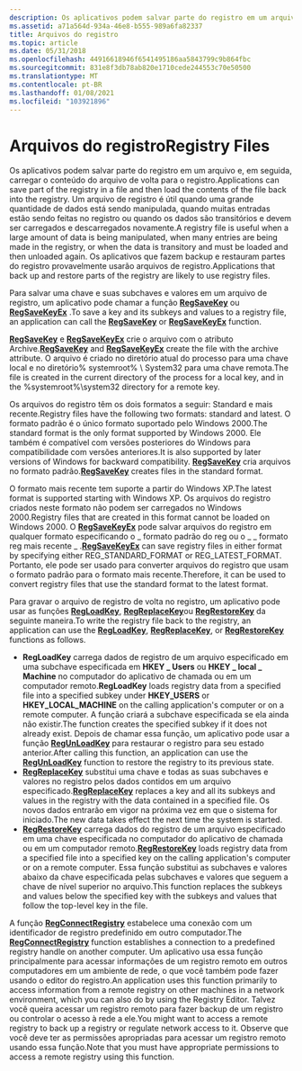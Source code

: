 ```yaml
---
description: Os aplicativos podem salvar parte do registro em um arquivo e, em seguida, carregar o conteúdo do arquivo de volta para o registro.
ms.assetid: a71a564d-934a-46e8-b555-989a6fa82337
title: Arquivos do registro
ms.topic: article
ms.date: 05/31/2018
ms.openlocfilehash: 44916618946f6541495186aa5843799c9b864fbc
ms.sourcegitcommit: 831e8f3db78ab820e1710cede244553c70e50500
ms.translationtype: MT
ms.contentlocale: pt-BR
ms.lasthandoff: 01/08/2021
ms.locfileid: "103921896"
---
```

# <a name="registry-files"></a><span data-ttu-id="d62b4-103">Arquivos do registro</span><span class="sxs-lookup"><span data-stu-id="d62b4-103">Registry Files</span></span>

<span data-ttu-id="d62b4-104">Os aplicativos podem salvar parte do registro em um arquivo e, em seguida, carregar o conteúdo do arquivo de volta para o registro.</span><span class="sxs-lookup"><span data-stu-id="d62b4-104">Applications can save part of the registry in a file and then load the contents of the file back into the registry.</span></span> <span data-ttu-id="d62b4-105">Um arquivo de registro é útil quando uma grande quantidade de dados está sendo manipulada, quando muitas entradas estão sendo feitas no registro ou quando os dados são transitórios e devem ser carregados e descarregados novamente.</span><span class="sxs-lookup"><span data-stu-id="d62b4-105">A registry file is useful when a large amount of data is being manipulated, when many entries are being made in the registry, or when the data is transitory and must be loaded and then unloaded again.</span></span> <span data-ttu-id="d62b4-106">Os aplicativos que fazem backup e restauram partes do registro provavelmente usarão arquivos de registro.</span><span class="sxs-lookup"><span data-stu-id="d62b4-106">Applications that back up and restore parts of the registry are likely to use registry files.</span></span>

<span data-ttu-id="d62b4-107">Para salvar uma chave e suas subchaves e valores em um arquivo de registro, um aplicativo pode chamar a função [**RegSaveKey**](/windows/desktop/api/Winreg/nf-winreg-regsavekeya) ou [**RegSaveKeyEx**](/windows/desktop/api/Winreg/nf-winreg-regsavekeyexa) .</span><span class="sxs-lookup"><span data-stu-id="d62b4-107">To save a key and its subkeys and values to a registry file, an application can call the [**RegSaveKey**](/windows/desktop/api/Winreg/nf-winreg-regsavekeya) or [**RegSaveKeyEx**](/windows/desktop/api/Winreg/nf-winreg-regsavekeyexa) function.</span></span>

<span data-ttu-id="d62b4-108">[**RegSaveKey**](/windows/desktop/api/Winreg/nf-winreg-regsavekeya) e [**RegSaveKeyEx**](/windows/desktop/api/Winreg/nf-winreg-regsavekeyexa) crie o arquivo com o atributo Archive.</span><span class="sxs-lookup"><span data-stu-id="d62b4-108">[**RegSaveKey**](/windows/desktop/api/Winreg/nf-winreg-regsavekeya) and [**RegSaveKeyEx**](/windows/desktop/api/Winreg/nf-winreg-regsavekeyexa) create the file with the archive attribute.</span></span> <span data-ttu-id="d62b4-109">O arquivo é criado no diretório atual do processo para uma chave local e no diretório% systemroot% \\ System32 para uma chave remota.</span><span class="sxs-lookup"><span data-stu-id="d62b4-109">The file is created in the current directory of the process for a local key, and in the %systemroot%\\system32 directory for a remote key.</span></span>

<span data-ttu-id="d62b4-110">Os arquivos do registro têm os dois formatos a seguir: Standard e mais recente.</span><span class="sxs-lookup"><span data-stu-id="d62b4-110">Registry files have the following two formats: standard and latest.</span></span> <span data-ttu-id="d62b4-111">O formato padrão é o único formato suportado pelo Windows 2000.</span><span class="sxs-lookup"><span data-stu-id="d62b4-111">The standard format is the only format supported by Windows 2000.</span></span> <span data-ttu-id="d62b4-112">Ele também é compatível com versões posteriores do Windows para compatibilidade com versões anteriores.</span><span class="sxs-lookup"><span data-stu-id="d62b4-112">It is also supported by later versions of Windows for backward compatibility.</span></span> <span data-ttu-id="d62b4-113">[**RegSaveKey**](/windows/desktop/api/Winreg/nf-winreg-regsavekeya) cria arquivos no formato padrão.</span><span class="sxs-lookup"><span data-stu-id="d62b4-113">[**RegSaveKey**](/windows/desktop/api/Winreg/nf-winreg-regsavekeya) creates files in the standard format.</span></span>

<span data-ttu-id="d62b4-114">O formato mais recente tem suporte a partir do Windows XP.</span><span class="sxs-lookup"><span data-stu-id="d62b4-114">The latest format is supported starting with Windows XP.</span></span> <span data-ttu-id="d62b4-115">Os arquivos do registro criados neste formato não podem ser carregados no Windows 2000.</span><span class="sxs-lookup"><span data-stu-id="d62b4-115">Registry files that are created in this format cannot be loaded on Windows 2000.</span></span> <span data-ttu-id="d62b4-116">O [**RegSaveKeyEx**](/windows/desktop/api/Winreg/nf-winreg-regsavekeyexa) pode salvar arquivos do registro em qualquer formato especificando o \_ formato padrão do reg ou o \_ \_ formato reg mais recente \_ .</span><span class="sxs-lookup"><span data-stu-id="d62b4-116">[**RegSaveKeyEx**](/windows/desktop/api/Winreg/nf-winreg-regsavekeyexa) can save registry files in either format by specifying either REG\_STANDARD\_FORMAT or REG\_LATEST\_FORMAT.</span></span> <span data-ttu-id="d62b4-117">Portanto, ele pode ser usado para converter arquivos do registro que usam o formato padrão para o formato mais recente.</span><span class="sxs-lookup"><span data-stu-id="d62b4-117">Therefore, it can be used to convert registry files that use the standard format to the latest format.</span></span>

<span data-ttu-id="d62b4-118">Para gravar o arquivo de registro de volta no registro, um aplicativo pode usar as funções [**RegLoadKey**](/windows/desktop/api/Winreg/nf-winreg-regloadkeya), [**RegReplaceKey**](/windows/desktop/api/Winreg/nf-winreg-regreplacekeya)ou [**RegRestoreKey**](/windows/desktop/api/Winreg/nf-winreg-regrestorekeya) da seguinte maneira.</span><span class="sxs-lookup"><span data-stu-id="d62b4-118">To write the registry file back to the registry, an application can use the [**RegLoadKey**](/windows/desktop/api/Winreg/nf-winreg-regloadkeya), [**RegReplaceKey**](/windows/desktop/api/Winreg/nf-winreg-regreplacekeya), or [**RegRestoreKey**](/windows/desktop/api/Winreg/nf-winreg-regrestorekeya) functions as follows.</span></span>

-   <span data-ttu-id="d62b4-119">**RegLoadKey** carrega dados de registro de um arquivo especificado em uma subchave especificada em **HKEY \_ Users** ou **HKEY \_ local \_ Machine** no computador do aplicativo de chamada ou em um computador remoto.</span><span class="sxs-lookup"><span data-stu-id="d62b4-119">**RegLoadKey** loads registry data from a specified file into a specified subkey under **HKEY\_USERS** or **HKEY\_LOCAL\_MACHINE** on the calling application's computer or on a remote computer.</span></span> <span data-ttu-id="d62b4-120">A função criará a subchave especificada se ela ainda não existir.</span><span class="sxs-lookup"><span data-stu-id="d62b4-120">The function creates the specified subkey if it does not already exist.</span></span> <span data-ttu-id="d62b4-121">Depois de chamar essa função, um aplicativo pode usar a função [**RegUnLoadKey**](/windows/desktop/api/Winreg/nf-winreg-regunloadkeya) para restaurar o registro para seu estado anterior.</span><span class="sxs-lookup"><span data-stu-id="d62b4-121">After calling this function, an application can use the [**RegUnLoadKey**](/windows/desktop/api/Winreg/nf-winreg-regunloadkeya) function to restore the registry to its previous state.</span></span>
-   <span data-ttu-id="d62b4-122">[**RegReplaceKey**](/windows/desktop/api/Winreg/nf-winreg-regreplacekeya) substitui uma chave e todas as suas subchaves e valores no registro pelos dados contidos em um arquivo especificado.</span><span class="sxs-lookup"><span data-stu-id="d62b4-122">[**RegReplaceKey**](/windows/desktop/api/Winreg/nf-winreg-regreplacekeya) replaces a key and all its subkeys and values in the registry with the data contained in a specified file.</span></span> <span data-ttu-id="d62b4-123">Os novos dados entrarão em vigor na próxima vez em que o sistema for iniciado.</span><span class="sxs-lookup"><span data-stu-id="d62b4-123">The new data takes effect the next time the system is started.</span></span>
-   <span data-ttu-id="d62b4-124">[**RegRestoreKey**](/windows/desktop/api/Winreg/nf-winreg-regrestorekeya) carrega dados do registro de um arquivo especificado em uma chave especificada no computador do aplicativo de chamada ou em um computador remoto.</span><span class="sxs-lookup"><span data-stu-id="d62b4-124">[**RegRestoreKey**](/windows/desktop/api/Winreg/nf-winreg-regrestorekeya) loads registry data from a specified file into a specified key on the calling application's computer or on a remote computer.</span></span> <span data-ttu-id="d62b4-125">Essa função substitui as subchaves e valores abaixo da chave especificada pelas subchaves e valores que seguem a chave de nível superior no arquivo.</span><span class="sxs-lookup"><span data-stu-id="d62b4-125">This function replaces the subkeys and values below the specified key with the subkeys and values that follow the top-level key in the file.</span></span>

<span data-ttu-id="d62b4-126">A função [**RegConnectRegistry**](/windows/desktop/api/Winreg/nf-winreg-regconnectregistrya) estabelece uma conexão com um identificador de registro predefinido em outro computador.</span><span class="sxs-lookup"><span data-stu-id="d62b4-126">The [**RegConnectRegistry**](/windows/desktop/api/Winreg/nf-winreg-regconnectregistrya) function establishes a connection to a predefined registry handle on another computer.</span></span> <span data-ttu-id="d62b4-127">Um aplicativo usa essa função principalmente para acessar informações de um registro remoto em outros computadores em um ambiente de rede, o que você também pode fazer usando o editor do registro.</span><span class="sxs-lookup"><span data-stu-id="d62b4-127">An application uses this function primarily to access information from a remote registry on other machines in a network environment, which you can also do by using the Registry Editor.</span></span> <span data-ttu-id="d62b4-128">Talvez você queira acessar um registro remoto para fazer backup de um registro ou controlar o acesso à rede a ele.</span><span class="sxs-lookup"><span data-stu-id="d62b4-128">You might want to access a remote registry to back up a registry or regulate network access to it.</span></span> <span data-ttu-id="d62b4-129">Observe que você deve ter as permissões apropriadas para acessar um registro remoto usando essa função.</span><span class="sxs-lookup"><span data-stu-id="d62b4-129">Note that you must have appropriate permissions to access a remote registry using this function.</span></span>

 

 



